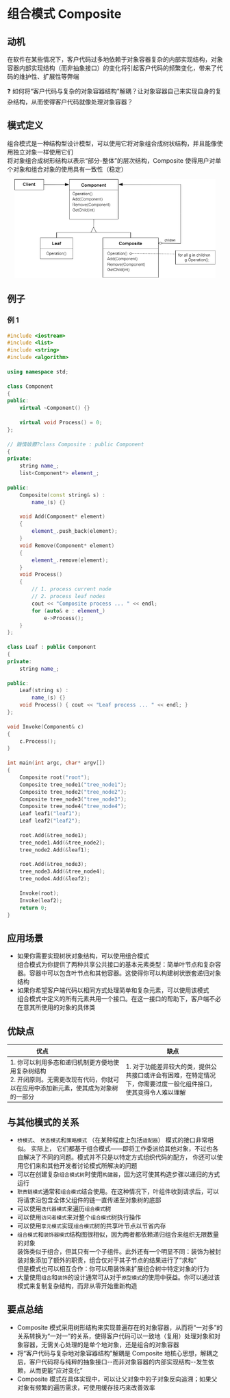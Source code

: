 # 组合模式 Composite

## 动机

在软件在某些情况下，客户代码过多地依赖于对象容器复杂的内部实现结构，对象容器内部实现结构（而非抽象接口）的变化将引起客户代码的频繁变化，带来了代码的维护性、扩展性等弊端

:question: 如何将“客户代码与复杂的对象容器结构”解耦？让对象容器自己来实现自身的复杂结构，从而使得客户代码就像处理对象容器？

## 模式定义

组合模式是一种结构型设计模型，可以使用它将对象组合成树状结构，并且能像使用独立对象一样使用它们  
将对象组合成树形结构以表示“部分-整体”的层次结构，Composite 使得用户对单个对象和组合对象的使用具有一致性（稳定）

<div align="center"><img src="../images/组合模式.drawio.png" alt="组合模式" height=230 width= /></div>

## 例子

### 例 1

```cpp
#include <iostream>
#include <list>
#include <string>
#include <algorithm>

using namespace std;

class Component
{
public:
    virtual ~Component() {}

    virtual void Process() = 0;
};

// 鐖惰妭鐐?class Composite : public Component
{
private:
    string name_;
    list<Component*> element_;

public:
    Composite(const string& s) :
        name_(s) {}

    void Add(Component* element)
    {
        element_.push_back(element);
    }
    void Remove(Component* element)
    {
        element_.remove(element);
    }
    void Process()
    {
        // 1. process current node
        // 2. process leaf nodes
        cout << "Composite process ... " << endl;
        for (auto& e : element_)
            e->Process();
    }
};

class Leaf : public Component
{
private:
    string name_;

public:
    Leaf(string s) :
        name_(s) {}
    void Process() { cout << "Leaf process ... " << endl; }
};

void Invoke(Component& c)
{
    c.Process();
}

int main(int argc, char* argv[])
{
    Composite root("root");
    Composite tree_node1("tree_node1");
    Composite tree_node2("tree_node2");
    Composite tree_node3("tree_node3");
    Composite tree_node4("tree_node4");
    Leaf leaf1("leaf1");
    Leaf leaf2("leaf2");

    root.Add(&tree_node1);
    tree_node1.Add(&tree_node2);
    tree_node2.Add(&leaf1);

    root.Add(&tree_node3);
    tree_node3.Add(&tree_node4);
    tree_node4.Add(&leaf2);

    Invoke(root);
    Invoke(leaf2);
    return 0;
}
```

## 应用场景

- 如果你需要实现树状对象结构，可以使用组合模式  
  组合模式为你提供了两种共享公共接口的基本元素类型：简单叶节点和复杂容器。容器中可以包含叶节点和其他容器。这使得你可以构建树状嵌套递归对象结构
- 如果你希望客户端代码以相同方式处理简单和复杂元素，可以使用该模式  
  组合模式中定义的所有元素共用一个接口。在这一接口的帮助下，客户端不必在意其所使用的对象的具体类

## 优缺点

| <div style="width:150px">优点</div>                                                                                                      | 缺点                                                                                                            |
| ---------------------------------------------------------------------------------------------------------------------------------------- | --------------------------------------------------------------------------------------------------------------- |
| 1. 你可以利用多态和递归机制更方便地使用复杂树结构 <br> 2. 开闭原则。无需更改现有代码，你就可以在应用中添加新元素，使其成为对象树的一部分 | 1. 对于功能差异较大的类，提供公共接口或许会有困难，在特定情况下，你需要过度一般化组件接口，使其变得令人难以理解 |

## 与其他模式的关系

- `桥模式`、 `状态模式`和`策略模式` （在某种程度上包括`适配器`） 模式的接口非常相似。 实际上， 它们都基于组合模式——即将工作委派给其他对象，不过也各自解决了不同的问题。模式并不只是以特定方式组织代码的配方， 你还可以使用它们来和其他开发者讨论模式所解决的问题
- 可以在创建复杂`组合模式树`时使用`构建器`，因为这可使其构造步骤以递归的方式运行
- `职责链模式`通常和`组合模式`结合使用。在这种情况下，叶组件收到请求后，可以将请求沿包含全体父组件的链一直传递至对象树的底部
- 可以使用`迭代器模式`来遍历`组合模式`树
- 可以使用`访问者模式`来对整个`组合模式`树执行操作
- 可以使用`享元模式`实现`组合模式`树的共享叶节点以节省内存
- `组合模式`和`装饰器模式`结构图很相似，因为两者都依赖递归组合来组织无限数量的对象  
  装饰类似于组合，但其只有一个子组件。此外还有一个明显不同：装饰为被封装对象添加了额外的职责，组合仅对于其子节点的结果进行了“求和”  
  但是模式也可以相互合作：你可以用装饰来扩展组合树中特定对象的行为
- 大量使用`组合`和`装饰`的设计通常可从对于`原型模式`的使用中获益。你可以通过该模式来复制复杂结构，而非从零开始重新构造

## 要点总结

- Composite 模式采用树形结构来实现普遍存在的对象容器，从而将“一对多”的关系转换为“一对一”的关系，使得客户代码可以一致地（复用）处理对象和对象容器，无需关心处理的是单个地对象，还是组合的对象容器
- 将“客户代码与复杂地对象容器结构”解耦是 Composite 地核心思想，解耦之后，客户代码将与纯粹的抽象接口--而非对象容器的内部实现结构--发生依赖，从而更能“应对变化”
- Composite 模式在具体实现中，可以让父对象中的子对象反向追溯；如果父对象有频繁的遍历需求，可使用缓存技巧来改善效率
